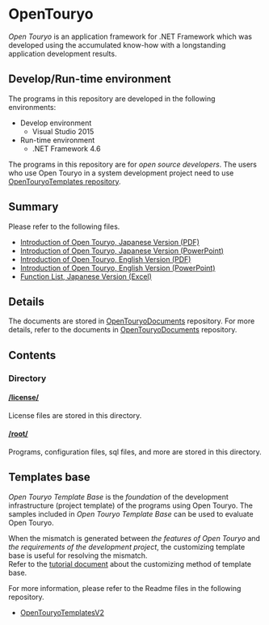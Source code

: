 # OpenTouryo
*Open Touryo* is an application framework for .NET Framework which was developed using the accumulated know-how with a longstanding application development results.

## Develop/Run-time environment
The programs in this repository are developed in the following environments:

- Develop environment
  - Visual Studio 2015
- Run-time environment
  - .NET Framework 4.6

The programs in this repository are for *open source developers*.
The users who use Open Touryo in a system development project need to use [OpenTouryoTemplates repository](https://github.com/OpenTouryoProject/OpenTouryoTemplatesV2).

## Summary
Please refer to the following files.
 - [Introduction of Open Touryo, Japanese Version (PDF)](https://github.com/OpenTouryoProject/OpenTouryoDocuments/blob/master/documents/0_Introduction/ja-JP/Introduction.pdf)
 - [Introduction of Open Touryo, Japanese Version (PowerPoint)](https://github.com/OpenTouryoProject/OpenTouryoDocuments/blob/master/documents/0_Introduction/ja-JP/Introduction.pptx)
 - [Introduction of Open Touryo, English Version (PDF)](https://github.com/OpenTouryoProject/OpenTouryoDocuments/blob/master/documents/0_Introduction/en/Introduction_EN.pdf)
 - [Introduction of Open Touryo, English Version (PowerPoint)](https://github.com/OpenTouryoProject/OpenTouryoDocuments/blob/master/documents/0_Introduction/en/Introduction_EN.pptx)
 - [Function List, Japanese Version (Excel)](https://github.com/OpenTouryoProject/OpenTouryoDocuments/blob/master/documents/0_Introduction/ja-JP/Functional_list.xlsx)

## Details
The documents are stored in [OpenTouryoDocuments](https://github.com/OpenTouryoProject/OpenTouryoDocuments) repository.
For more details, refer to the documents in [OpenTouryoDocuments](https://github.com/OpenTouryoProject/OpenTouryoDocuments) repository.

## Contents

### Directory

#### [/license/](https://github.com/OpenTouryoProject/OpenTouryo/tree/master/license)
License files are stored in this directory.

#### [/root/](https://github.com/OpenTouryoProject/OpenTouryo/tree/master/root)
Programs, configuration files, sql files, and more are stored in this directory.

## Templates base
*Open Touryo Template Base* is the *foundation* of the development infrastructure (project template) of the programs using Open Touryo.
The samples included in *Open Touryo Template Base* can be used to evaluate Open Touryo. 

When the mismatch is generated between *the features of Open Touryo* and *the requirements of the development project*, the customizing template base is useful for resolving the mismatch.  
Refer to the [tutorial document](https://github.com/OpenTouryoProject/OpenTouryoDocuments/blob/master/documents/2_Tutorial/ja-JP/Tutorial_Template_development.doc) about the customizing method of template base.

For more information, please refer to the Readme files in the following repository.
 - [OpenTouryoTemplatesV2](https://github.com/OpenTouryoProject/OpenTouryoTemplatesV2)
